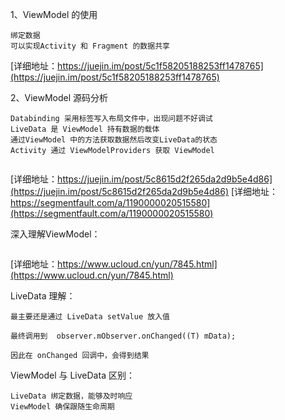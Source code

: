 
1、ViewModel 的使用
```
绑定数据
可以实现Activity 和 Fragment 的数据共享

```
[详细地址：https://juejin.im/post/5c1f58205188253ff1478765](https://juejin.im/post/5c1f58205188253ff1478765)

2、ViewModel 源码分析
```
Databinding 采用标签写入布局文件中，出现问题不好调试
LiveData 是 ViewModel 持有数据的载体
通过ViewModel 中的方法获取数据然后改变LiveData的状态
Activity 通过 ViewModelProviders 获取 ViewModel


```
[详细地址：https://juejin.im/post/5c8615d2f265da2d9b5e4d86](https://juejin.im/post/5c8615d2f265da2d9b5e4d86)
[详细地址：https://segmentfault.com/a/1190000020515580](https://segmentfault.com/a/1190000020515580)

深入理解ViewModel：
```

```
[详细地址：https://www.ucloud.cn/yun/7845.html](https://www.ucloud.cn/yun/7845.html)

LiveData 理解：
```
最主要还是通过 LiveData setValue 放入值

最终调用到  observer.mObserver.onChanged((T) mData);

因此在 onChanged 回调中，会得到结果

```
ViewModel 与 LiveData 区别：
```
LiveData 绑定数据，能够及时响应
ViewModel 确保跟随生命周期
```
